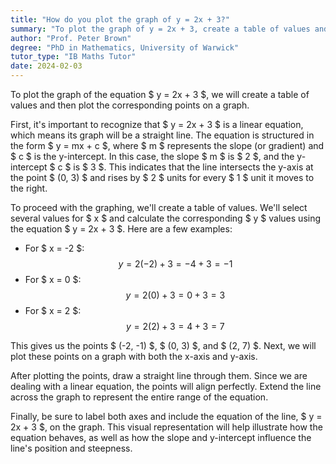 ```yaml
---
title: "How do you plot the graph of y = 2x + 3?"
summary: "To plot the graph of y = 2x + 3, create a table of values and plot the points."
author: "Prof. Peter Brown"
degree: "PhD in Mathematics, University of Warwick"
tutor_type: "IB Maths Tutor"
date: 2024-02-03
---
```


To plot the graph of the equation $ y = 2x + 3 $, we will create a table of values and then plot the corresponding points on a graph.

First, it's important to recognize that $ y = 2x + 3 $ is a linear equation, which means its graph will be a straight line. The equation is structured in the form $ y = mx + c $, where $ m $ represents the slope (or gradient) and $ c $ is the y-intercept. In this case, the slope $ m $ is $ 2 $, and the y-intercept $ c $ is $ 3 $. This indicates that the line intersects the y-axis at the point $ (0, 3) $ and rises by $ 2 $ units for every $ 1 $ unit it moves to the right.

To proceed with the graphing, we'll create a table of values. We'll select several values for $ x $ and calculate the corresponding $ y $ values using the equation $ y = 2x + 3 $. Here are a few examples:

- For $ x = -2 $:
  $$
  y = 2(-2) + 3 = -4 + 3 = -1
  $$
- For $ x = 0 $:
  $$
  y = 2(0) + 3 = 0 + 3 = 3
  $$
- For $ x = 2 $:
  $$
  y = 2(2) + 3 = 4 + 3 = 7
  $$

This gives us the points $ (-2, -1) $, $ (0, 3) $, and $ (2, 7) $. Next, we will plot these points on a graph with both the x-axis and y-axis.

After plotting the points, draw a straight line through them. Since we are dealing with a linear equation, the points will align perfectly. Extend the line across the graph to represent the entire range of the equation.

Finally, be sure to label both axes and include the equation of the line, $ y = 2x + 3 $, on the graph. This visual representation will help illustrate how the equation behaves, as well as how the slope and y-intercept influence the line's position and steepness.
    